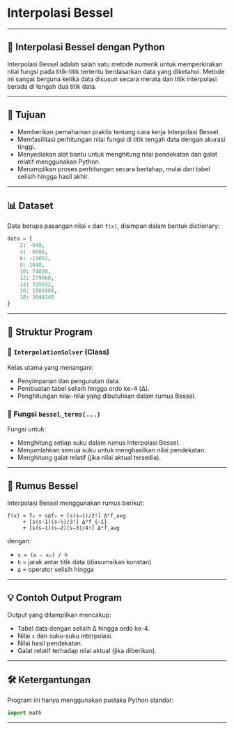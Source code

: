 # Interpolasi Bessel

---

## 📌 Interpolasi Bessel dengan Python

Interpolasi Bessel adalah salah satu metode numerik untuk memperkirakan nilai fungsi pada titik-titik tertentu berdasarkan data yang diketahui. Metode ini sangat berguna ketika data disusun secara merata dan titik interpolasi berada di tengah dua titik data.

---

## 🎯 Tujuan

- Memberikan pemahaman praktis tentang cara kerja Interpolasi Bessel.
- Memfasilitasi perhitungan nilai fungsi di titik tengah data dengan akurasi tinggi.
- Menyediakan alat bantu untuk menghitung nilai pendekatan dan galat relatif menggunakan Python.
- Menampilkan proses perhitungan secara bertahap, mulai dari tabel selisih hingga hasil akhir.

---

## 📊 Dataset

Data berupa pasangan nilai `x` dan `f(x)`, disimpan dalam bentuk dictionary:

```python
data = {
    2: -940,
    4: -6008,
    6: -11652,
    8: 1040,
    10: 74020,
    12: 279960,
    14: 729932,
    16: 1581088,
    18: 3044340
}
```

---

## 🧠 Struktur Program

### 🔹 `InterpolationSolver` (Class)
Kelas utama yang menangani:
- Penyimpanan dan pengurutan data.
- Pembuatan tabel selisih hingga ordo ke-4 (Δ).
- Penghitungan nilai-nilai yang dibutuhkan dalam rumus Bessel.

### 🔹 Fungsi `bessel_terms(...)`
Fungsi untuk:
- Menghitung setiap suku dalam rumus Interpolasi Bessel.
- Menjumlahkan semua suku untuk menghasilkan nilai pendekatan.
- Menghitung galat relatif (jika nilai aktual tersedia).

---

## 🧮 Rumus Bessel

Interpolasi Bessel menggunakan rumus berikut:

```
f(x) ≈ f₀ + sΔf₀ + [s(s−1)/2!] Δ²f_avg
     + [s(s−1)(s−½)/3!] Δ³f_{−1}
     + [s(s−1)(s−2)(s−3)/4!] Δ⁴f_avg
```

dengan:

- `s = (x - x₀) / h`  
- `h` = jarak antar titik data (diasumsikan konstan)  
- `Δ` = operator selisih hingga  

---

## 💡 Contoh Output Program

Output yang ditampilkan mencakup:
- Tabel data dengan selisih Δ hingga ordo ke-4.
- Nilai `s` dan suku-suku interpolasi.
- Nilai hasil pendekatan.
- Galat relatif terhadap nilai aktual (jika diberikan).

---

## 🛠️ Ketergantungan

Program ini hanya menggunakan pustaka Python standar:

```python
import math
```

---
